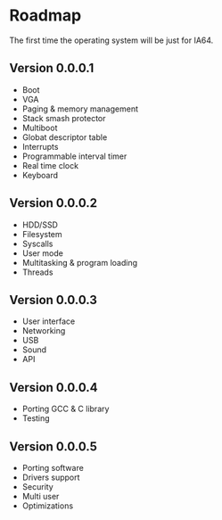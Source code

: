 Roadmap
=========

The first time the operating system will be just for IA64.

Version 0.0.0.1
------

* Boot
* VGA
* Paging & memory management
* Stack smash protector
* Multiboot
* Globat descriptor table
* Interrupts
* Programmable interval timer
* Real time clock
* Keyboard

Version 0.0.0.2
------

* HDD/SSD
* Filesystem
* Syscalls
* User mode
* Multitasking & program loading
* Threads

Version 0.0.0.3
------

* User interface
* Networking
* USB
* Sound
* API

Version 0.0.0.4
------

* Porting GCC & C library
* Testing

Version 0.0.0.5
------

* Porting software
* Drivers support
* Security
* Multi user
* Optimizations
